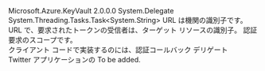 <Type Name="KeyVaultClient+AuthenticationCallback" FullName="Microsoft.Azure.KeyVault.KeyVaultClient+AuthenticationCallback">
  <TypeSignature Language="C#" Value="public delegate System.Threading.Tasks.Task&lt;string&gt; KeyVaultClient.AuthenticationCallback(string authority, string resource, string scope);" />
  <TypeSignature Language="ILAsm" Value=".class nested public auto ansi sealed KeyVaultClient/AuthenticationCallback extends System.MulticastDelegate" />
  <TypeSignature Language="DocId" Value="T:Microsoft.Azure.KeyVault.KeyVaultClient.AuthenticationCallback" />
  <TypeSignature Language="VB.NET" Value="Public Delegate Function KeyVaultClient.AuthenticationCallback(authority As String, resource As String, scope As String) As Task(Of String) " />
  <TypeSignature Language="F#" Value="type KeyVaultClient.AuthenticationCallback = delegate of string * string * string -&gt; Task&lt;string&gt;" />
  <AssemblyInfo>
    <AssemblyName>Microsoft.Azure.KeyVault</AssemblyName>
    <AssemblyVersion>2.0.0.0</AssemblyVersion>
  </AssemblyInfo>
  <Base>
    <BaseTypeName>System.Delegate</BaseTypeName>
  </Base>
  <Parameters>
    <Parameter Name="authority" Type="System.String" />
    <Parameter Name="resource" Type="System.String" />
    <Parameter Name="scope" Type="System.String" />
  </Parameters>
  <ReturnValue>
    <ReturnType>System.Threading.Tasks.Task&lt;System.String&gt;</ReturnType>
  </ReturnValue>
  <Docs>
    <param name="authority"> URL は機関の識別子です。 </param>
    <param name="resource"> URL で、要求されたトークンの受信者は、ターゲット リソースの識別子。 </param>
    <param name="scope"> 認証要求のスコープです。 </param>
    <summary>
            クライアント コードで実装するのには、認証コールバック デリゲート
            </summary>
    <returns> Twitter アプリケーションの </returns>
    <remarks>To be added.</remarks>
  </Docs>
</Type>